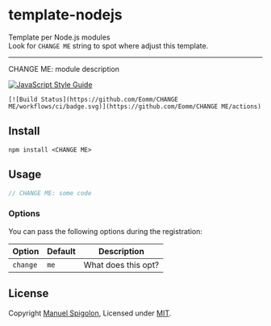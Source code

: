 # template-nodejs

Template per Node.js modules  
Look for `CHANGE ME` string to spot where adjust this template.

---

CHANGE ME: module description

[![JavaScript Style Guide](https://img.shields.io/badge/code_style-standard-brightgreen.svg)](https://standardjs.com)

```
[![Build Status](https://github.com/Eomm/CHANGE ME/workflows/ci/badge.svg)](https://github.com/Eomm/CHANGE ME/actions)

```


## Install

```
npm install <CHANGE ME>
```


## Usage

```js
// CHANGE ME: some code
```


### Options

You can pass the following options during the registration:

| Option | Default | Description |
|--------|---------|-------------|
|`change`| `me`  | What does this opt?


## License

Copyright [Manuel Spigolon](https://github.com/Eomm), Licensed under [MIT](./LICENSE).

